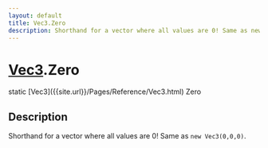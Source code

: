 ```yaml
---
layout: default
title: Vec3.Zero
description: Shorthand for a vector where all values are 0! Same as new Vec3(0,0,0).
---
```

# [Vec3]({{site.url}}/Pages/Reference/Vec3.html).Zero

<div class='signature' markdown='1'>
static [Vec3]({{site.url}}/Pages/Reference/Vec3.html) Zero
</div>

## Description
Shorthand for a vector where all values are 0! Same as
`new Vec3(0,0,0)`.

